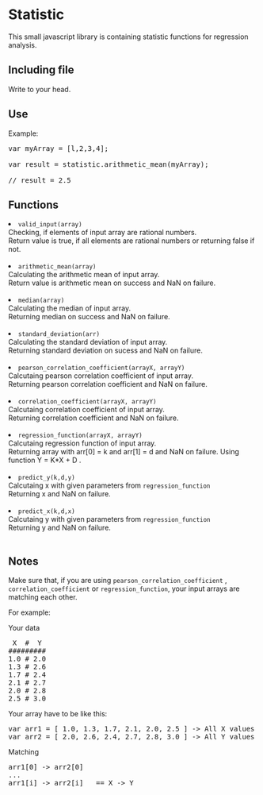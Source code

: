 <h1>Statistic</h1>
This small javascript library is containing statistic functions for regression analysis.

<h2>Including file</h2>
Write
<code><script language="javascript" type="text/javascript" src="statistic.js"></script></code>
to your head.

<h2>Use</h2>
Example:
<pre>
var myArray = [l,2,3,4];<br>
var result = statistic.arithmetic_mean(myArray);<br> 
// result = 2.5
</pre>

<h2>Functions</h2>

<li><code>valid_input(array)</code></li>
Checking, if elements of input array are rational numbers.<br>
Return value is true, if all elements are rational numbers or returning false if not.
<br><br>
<li><code>arithmetic_mean(array)</code></li>
Calculating the arithmetic mean of input array.<br>
Return value is arithmetic mean on success and NaN on failure.
<br><br>
<li><code>median(array)</code></li>
Calculating the median of input array.<br>
Returning median on success and NaN on failure.
<br><br>
<li><code>standard_deviation(arr)</code></li>
Calculating the standard deviation of input array.<br>
Returning standard deviation on sucess and NaN on failure.
<br><br>
<li><code>pearson_correlation_coefficient(arrayX, arrayY)</code></li>
Calcutaing pearson correlation coefficient of input array.<br>
Returning pearson correlation coefficient and NaN on failure.
<br><br>
<li><code>correlation_coefficient(arrayX, arrayY)</code></li>
Calcutaing correlation coefficient of input array.<br>
Returning correlation coefficient and NaN on failure.
<br><br>
<li><code>regression_function(arrayX, arrayY)</code></li>
Calcutaing regression function of input array.<br>
Returning array with arr[0] = k and arr[1] = d and NaN on failure. Using function Y = K*X + D .
<br><br>
<li><code>predict_y(k,d,y)</code></li>
Calcutaing x with given parameters from <code>regression_function</code><br>
Returning x and NaN on failure.
<br><br>
<li><code>predict_x(k,d,x)</code></li>
Calcutaing y with given parameters from <code>regression_function</code><br>
Returning y and NaN on failure.
<br><br>

<h2>Notes</h2>
Make sure that, if you are using <code>pearson_correlation_coefficient</code> , <code>correlation_coefficient</code> or <code>regression_function</code>, your input arrays are matching each other.


For example:

Your data
<pre>
 X  #  Y
#########
1.0 # 2.0
1.3 # 2.6
1.7 # 2.4
2.1 # 2.7
2.0 # 2.8
2.5 # 3.0
</pre>

Your array have to be like this:

<pre>
var arr1 = [ 1.0, 1.3, 1.7, 2.1, 2.0, 2.5 ] -> All X values
var arr2 = [ 2.0, 2.6, 2.4, 2.7, 2.8, 3.0 ] -> All Y values
</pre>

Matching
<pre>
arr1[0] -> arr2[0]
...
arr1[i] -> arr2[i]   == X -> Y
</pre>
